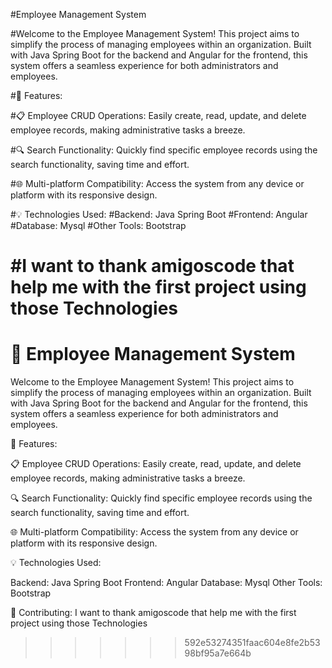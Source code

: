 #Employee Management System

#Welcome to the Employee Management System! This project aims to simplify the process of managing employees within an organization. Built with Java Spring Boot for the backend and Angular for the frontend, this system offers a seamless experience for both administrators and employees.

#🔧 Features:

#📋 Employee CRUD Operations: Easily create, read, update, and delete employee records, making administrative tasks a breeze.

#🔍 Search Functionality: Quickly find specific employee records using the search functionality, saving time and effort.

#🌐 Multi-platform Compatibility: Access the system from any device or platform with its responsive design.

#💡 Technologies Used:
#Backend: Java Spring Boot
#Frontend: Angular
#Database: Mysql
#Other Tools: Bootstrap

# #I want to thank amigoscode that help me with the first project using those Technologies

# 🚀 Employee Management System

Welcome to the Employee Management System! This project aims to simplify the process of managing employees within an organization. Built with Java Spring Boot for the backend and Angular for the frontend, this system offers a seamless experience for both administrators and employees.

🔧 Features:

📋 Employee CRUD Operations: Easily create, read, update, and delete employee records, making administrative tasks a breeze.

🔍 Search Functionality: Quickly find specific employee records using the search functionality, saving time and effort.

🌐 Multi-platform Compatibility: Access the system from any device or platform with its responsive design.

💡 Technologies Used:

Backend: Java Spring Boot
Frontend: Angular
Database: Mysql
Other Tools: Bootstrap

🙏 Contributing:
I want to thank amigoscode that help me with the first project using those Technologies

> > > > > > > 592e53274351faac604e8fe2b5398bf95a7e664b
